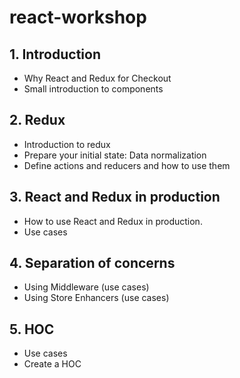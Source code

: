 # react-workshop

## 1. Introduction
* Why React and Redux for Checkout
* Small introduction to components

## 2. Redux
* Introduction to redux
* Prepare your initial state: Data normalization
* Define actions and reducers and how to use them

## 3. React and Redux in production
* How to use React and Redux in production.
* Use cases

## 4. Separation of concerns
* Using Middleware (use cases)
* Using Store Enhancers (use cases)

## 5. HOC
* Use cases
* Create a HOC
